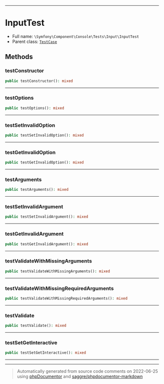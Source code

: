 ***

# InputTest





* Full name: `\Symfony\Component\Console\Tests\Input\InputTest`
* Parent class: [`TestCase`](../../../../../PHPUnit/Framework/TestCase.md)




## Methods


### testConstructor



```php
public testConstructor(): mixed
```











***

### testOptions



```php
public testOptions(): mixed
```











***

### testSetInvalidOption



```php
public testSetInvalidOption(): mixed
```











***

### testGetInvalidOption



```php
public testGetInvalidOption(): mixed
```











***

### testArguments



```php
public testArguments(): mixed
```











***

### testSetInvalidArgument



```php
public testSetInvalidArgument(): mixed
```











***

### testGetInvalidArgument



```php
public testGetInvalidArgument(): mixed
```











***

### testValidateWithMissingArguments



```php
public testValidateWithMissingArguments(): mixed
```











***

### testValidateWithMissingRequiredArguments



```php
public testValidateWithMissingRequiredArguments(): mixed
```











***

### testValidate



```php
public testValidate(): mixed
```











***

### testSetGetInteractive



```php
public testSetGetInteractive(): mixed
```











***


***
> Automatically generated from source code comments on 2022-06-25 using [phpDocumentor](http://www.phpdoc.org/) and [saggre/phpdocumentor-markdown](https://github.com/Saggre/phpDocumentor-markdown)
